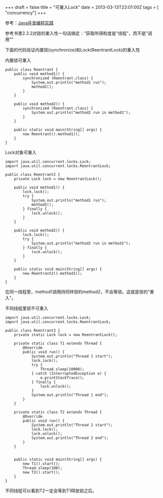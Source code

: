 +++
draft = false
title = "可重入Lock"
date = 2013-03-13T23:01:00Z
tags = [ "concurrency"]
+++

参考：[Java并发编程实践](http://book.douban.com/subject/10484692/)

参考书里2.3.2对锁的重入性一句话搞定：“获取所得粒度是"线程"，而不是"调用"”

下面的代码验证内置锁(synchronize)和Lock(ReentrantLock)的重入性

内置锁可重入

```
public class Reentrant {
    public void method1() {
        synchronized (Reentrant.class) {
            System.out.println("method1 run");
            method2();
        }
    }

    public void method2() {
        synchronized (Reentrant.class) {
            System.out.println("method2 run in method1");
        }
    }

    public static void main(String[] args) {
        new Reentrant().method1();
    }
}
```

Lock对象可重入

```
import java.util.concurrent.locks.Lock;
import java.util.concurrent.locks.ReentrantLock;

public class Reentrant2 {
    private Lock lock = new ReentrantLock();

    public void method1() {
        lock.lock();
        try {
            System.out.println("method1 run");
            method2();
        } finally {
            lock.unlock();
        }
    }

    public void method2() {
        lock.lock();
        try {
            System.out.println("method2 run in method1");
        } finally {
            lock.unlock();
        }
    }

    public static void main(String[] args) {
        new Reentrant2().method1();
    }
}
```

在同一线程里，method1调用持同样锁的method2，不会等锁。这就是锁的"重入"。

不同线程里锁不可重入

```
import java.util.concurrent.locks.Lock;
import java.util.concurrent.locks.ReentrantLock;

public class Reentrant3 {
    private static Lock lock = new ReentrantLock();

    private static class T1 extends Thread {
        @Override
        public void run() {
            System.out.println("Thread 1 start");
            lock.lock();
            try {
                Thread.sleep(10000);
            } catch (InterruptedException e) {
                e.printStackTrace();
            } finally {
                lock.unlock();
            }
            System.out.println("Thread 1 end");
        }
    }

    private static class T2 extends Thread {
        @Override
        public void run() {
            System.out.println("Thread 2 start");
            lock.lock();
            lock.unlock();
            System.out.println("Thread 2 end");
        }
    }


    public static void main(String[] args) {
        new T1().start();
		Thread.sleep(100);
        new T2().start();
    }
}
```

不同线程可以看到T2一定会等到T1释放锁之后。
